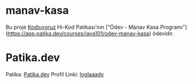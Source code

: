 # manav-kasa

Bu proje [Kodluyoruz](https://www.kodluyoruz.org) Hi-Kod Patikası'nın ["Ödev - Manav Kasa Programı"] (https://app.patika.dev/courses/java101/odev-manav-kasa) ödevidir.

# Patika.dev
Patika: [Patika.dev](https://www.patika.dev/tr)
Profil Linki: [loglaaady](https://app.patika.dev/loglaaady)
